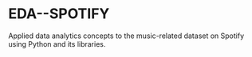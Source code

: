 # EDA--SPOTIFY
Applied data analytics concepts to the music-related dataset on Spotify using Python and its libraries.
